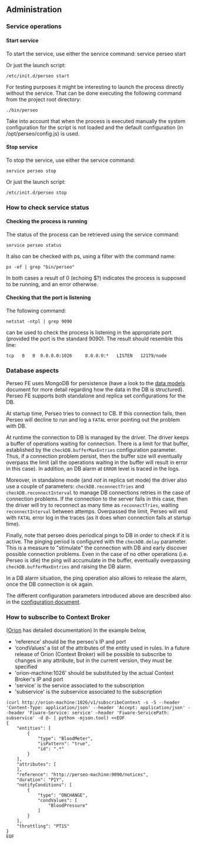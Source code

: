 <a name="administration"></a>
## Administration
### Service operations

####	Start service
To start the service, use either the service command:
service perseo start

Or just the launch script:
```
/etc/init.d/perseo start
```
For testing purposes it might be interesting to launch the process directly without the service. That can be done executing the following command from the project root directory:
```
./bin/perseo
```

Take into account that when the process is executed manually the system configuration for the script is not loaded and the default configuration (in /opt/perseo/config.js) is used.

####	Stop service
To stop the service, use either the service command:
```
service perseo stop
```
Or just the launch script:
```
/etc/init.d/perseo stop
```
###	How to check service status
####	Checking the process is running
The status of the process can be retrieved using the service command:
```
service perseo status
```
It also can be checked with ps, using a filter with the command name:
```
ps -ef | grep "bin/perseo"
```
In both cases a result of 0 (echoing $?) indicates the process is supposed to be running, and an error otherwise.
#### Checking that the port is listening
The following command:
```
netstat -ntpl | grep 9090
```
can be used to check the process is listening in the appropriate port (provided the port is the standard 9090). The result should resemble this line:
```
tcp   0   0  0.0.0.0:1026     0.0.0.0:*   LISTEN   12179/node
```

### Database aspects

Perseo FE uses MongoDB for persistence (have a look to the [data models](models.md)
document for more detail regarding how the data in the DB is structured).
Perseo FE supports both standalone and replica set configurations for the DB.

At startup time, Perseo tries to connect to CB. If this connection fails,
then Perseo will decline to run and log a `FATAL` error pointing out the problem
with DB.

At runtime the connection to DB is managed by the driver. The driver keeps a
buffer of operations waiting for connection. There is a limit for that buffer,
established by the `checkDB.bufferMaxEntries` configuration parameter. Thus,
if a connection problem persist, then the buffer size will eventually overpass
the limit (all the operations waiting in the buffer will result in error in
this case). In addition, an DB alarm at `ERROR` level is traced in the logs.

Moreover, in standalone mode (and *not* in replica set mode) the driver
also use a couple of parameters: `checkDB.reconnectTries` and
`checkDB.reconnectInterval` to manage DB connections retries in the case of connection
problems. If the connection to the server fails in this case, then the driver
will try to reconnect as many time as `reconnectTries`, waiting `reconnectInterval`
between attemps. Overpassed the limit, Perseo will end with `FATAL` error log
in the traces (as it does when connection fails at startup time).

Finally, note that perseo does periodical pings to DB in order to check if it
is active. The pinging period is configured with the `checkDB.delay` parameter.
This is a measure to "stimulate" the connection with DB and early discover
possible connection problems. Even in the case of no other operations
(i.e. Perseo is idle) the ping will accumulate in the buffer, eventually
overpassing `checkDB.bufferMaxEntries` and raising the DB alarm.

In a DB alarm situation, the ping operation also allows to release the alarm,
once the DB connection is ok again.

The different configuration parameters introduced above are described
also in the [configuration document](configuration.md).

### How to subscribe to Context Broker
([Orion](https://github.com/telefonicaid/fiware-orion) has detailed documentation)
In the example below,
* ‘reference’ should be the perseo's IP and port
* ‘condValues’ a list of the attributes of the entity used in rules. In a future release of Orion (Context Broker) will be possible to subscribe to changes in any attribute, but in the current version, they must be specified
* 'orion-machine:1026' should be substituted by the actual Context Broker's IP and port
* 'service' is the service associated to the subscription
* 'subservice' is the subservice associated to the subscription

```
(curl http://orion-machine:1026/v1/subscribeContext -s -S --header 'Content-Type: application/json' --header 'Accept: application/json' --header 'Fiware-Service: service' –header 'Fiware-ServicePath: subservice' -d @- | python -mjson.tool) <<EOF
{
    "entities": [
        {
            "type": "BloodMeter",
            "isPattern": "true",
            "id": ".*"
        }
    ],
    "attributes": [
    ],
    "reference": "http://perseo-machine:9090/notices",
    "duration": "P1Y",
    "notifyConditions": [
        {
            "type": "ONCHANGE",
            "condValues": [
                "BloodPressure"
            ]
        }
    ],
    "throttling": "PT1S"
}
EOF
```

